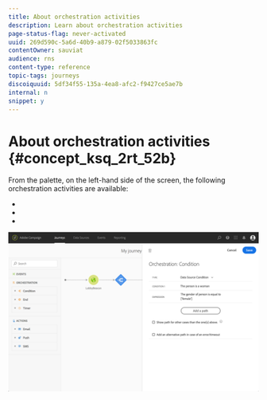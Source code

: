 ```yaml
---
title: About orchestration activities
description: Learn about orchestration activities
page-status-flag: never-activated
uuid: 269d590c-5a6d-40b9-a879-02f5033863fc
contentOwner: sauviat
audience: rns
content-type: reference
topic-tags: journeys
discoiquuid: 5df34f55-135a-4ea8-afc2-f9427ce5ae7b
internal: n
snippet: y
---
```


# About orchestration activities {#concept_ksq_2rt_52b}

From the palette, on the left-hand side of the screen, the following orchestration activities are available: 

* [](../building-journeys/condition.md)
* [](../building-journeys/end.md) 
* [](../building-journeys/wait.md) 

![](../assets/journey49.png)
